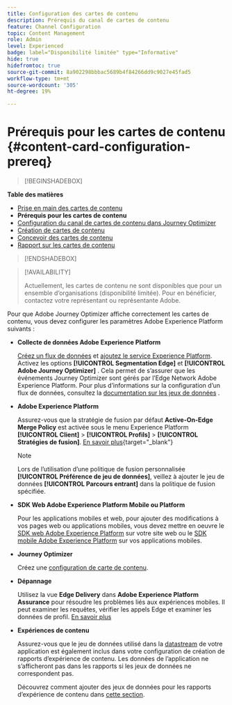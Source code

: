 ```yaml
---
title: Configuration des cartes de contenu
description: Prérequis du canal de cartes de contenu
feature: Channel Configuration
topic: Content Management
role: Admin
level: Experienced
badge: label="Disponibilité limitée" type="Informative"
hide: true
hidefromtoc: true
source-git-commit: 8a902298bbbac5689b4f84266dd9c9027e45fad5
workflow-type: tm+mt
source-wordcount: '305'
ht-degree: 19%

---
```


# Prérequis pour les cartes de contenu {#content-card-configuration-prereq}

>[!BEGINSHADEBOX]

**Table des matières**

* [Prise en main des cartes de contenu](get-started-content-card.md)
* **Prérequis pour les cartes de contenu**
* [Configuration du canal de cartes de contenu dans Journey Optimizer](content-card-configuration.md)
* [Création de cartes de contenu](create-content-card.md)
* [Concevoir des cartes de contenu](design-content-card.md)
* [Rapport sur les cartes de contenu](content-card-report.md)

>[!ENDSHADEBOX]

>[!AVAILABILITY]
>
>Actuellement, les cartes de contenu ne sont disponibles que pour un ensemble d’organisations (disponibilité limitée). Pour en bénéficier, contactez votre représentant ou représentante Adobe.

Pour que Adobe Journey Optimizer affiche correctement les cartes de contenu, vous devez configurer les paramètres Adobe Experience Platform suivants :

* **Collecte de données Adobe Experience Platform**

  [Créez un flux de données](https://experienceleague.adobe.com/en/docs/experience-platform/datastreams/configure) et [ajoutez le service Experience Platform](https://experienceleague.adobe.com/en/docs/experience-platform/datastreams/configure#aep). Activez les options **[!UICONTROL Segmentation Edge]** et **[!UICONTROL Adobe Journey Optimizer]** . Cela permet de s’assurer que les événements Journey Optimizer sont gérés par l’Edge Network Adobe Experience Platform. Pour plus d’informations sur la configuration d’un flux de données, consultez la [documentation sur les jeux de données](https://experienceleague.adobe.com/en/docs/experience-platform/datastreams/configure) .

* **Adobe Experience Platform**

  Assurez-vous que la stratégie de fusion par défaut **Active-On-Edge Merge Policy** est activée sous le menu Experience Platform **[!UICONTROL Client]** > **[!UICONTROL Profils]** > **[!UICONTROL Stratégies de fusion]**. [En savoir plus](https://experienceleague.adobe.com/docs/experience-platform/profile/merge-policies/ui-guide.html?lang=fr#configure){target="_blank"}

  >[!NOTE]
  >
  >Lors de l’utilisation d’une politique de fusion personnalisée **[!UICONTROL Préférence de jeu de données]**, veillez à ajouter le jeu de données **[!UICONTROL Parcours entrant]** dans la politique de fusion spécifiée.

* **SDK Web Adobe Experience Platform Mobile ou Platform**

  Pour les applications mobiles et web, pour ajouter des modifications à vos pages web ou applications mobiles, vous devez mettre en oeuvre le [SDK web Adobe Experience Platform](https://experienceleague.adobe.com/fr/docs/platform-learn/implement-web-sdk/overview) sur votre site web ou le [SDK mobile Adobe Experience Platform](https://developer.adobe.com/client-sdks/home/) sur vos applications mobiles.

* **Journey Optimizer**

  Créez une [configuration de carte de contenu](#content-card-configuration).

* **Dépannage**

  Utilisez la vue **Edge Delivery** dans **Adobe Experience Platform Assurance** pour résoudre les problèmes liés aux expériences mobiles. Il peut examiner les requêtes, vérifier les appels Edge et examiner les données de profil. [En savoir plus](https://experienceleague.adobe.com/fr/docs/experience-platform/assurance/view/edge-delivery)

* **Expériences de contenu**

  Assurez-vous que le jeu de données utilisé dans la [datastream](https://experienceleague.adobe.com/en/docs/experience-platform/datastreams/overview#_blank) de votre application est également inclus dans votre configuration de création de rapports d’expérience de contenu. Les données de l’application ne s’afficheront pas dans les rapports si les jeux de données ne correspondent pas.

  Découvrez comment ajouter des jeux de données pour les rapports d’expérience de contenu dans [cette section](../content-management/reporting-configuration.md).

